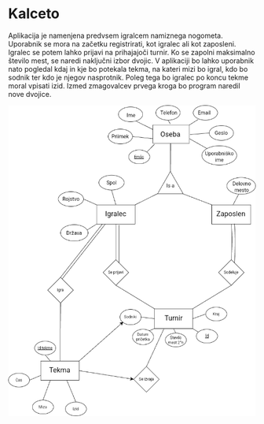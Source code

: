# Kalceto

Aplikacija je namenjena predvsem igralcem namiznega nogometa. Uporabnik se mora na začetku registrirati, kot igralec ali kot zaposleni. Igralec se potem lahko prijavi na prihajajoči turnir. Ko se zapolni maksimalno število mest, se naredi naključni izbor dvojic. V aplikaciji bo lahko uporabnik nato pogledal kdaj in kje bo potekala tekma, na kateri mizi bo igral, kdo bo sodnik ter kdo je njegov nasprotnik. Poleg tega bo igralec po koncu tekme moral vpisati izid. Izmed zmagovalcev prvega kroga bo program naredil nove dvojice.

![alt text](https://github.com/KocijanZ21/Kalceto/blob/main/Diagram.drawio.png?raw=true)
